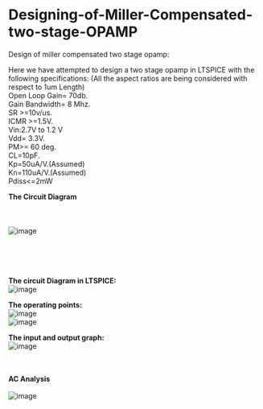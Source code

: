 # Designing-of-Miller-Compensated-two-stage-OPAMP

Design of miller compensated two stage opamp:

Here we have attempted to design a two stage opamp in LTSPICE with the following specifications:
(All the aspect ratios are being considered with respect to 1um Length)
</br>
Open Loop Gain= 70db.
</br>
Gain Bandwidth= 8 Mhz.
</br>
SR >=10v/us.
</br>
ICMR >=1.5V.
</br>
Vin:2.7V to 1.2 V
</br>
Vdd= 3.3V.
</br>
PM>= 60 deg.
</br>
CL=10pF.
</br>
Kp=50uA/V.(Assumed)
</br>
Kn=110uA/V.(Assumed)
</br>
Pdiss<=2mW
</br>
























**The Circuit Diagram**
</br>
</br>
</br>
</br>
![image](https://user-images.githubusercontent.com/75901646/185986941-0d3b50d1-16d9-4b2e-bab0-fc01e57a9e23.png)
</br></br></br></br></br>












 






































**The circuit Diagram in LTSPICE:**
</br>
![image](https://user-images.githubusercontent.com/75901646/185987436-d4416599-f260-4b58-a510-237bb2352556.png)
</br>



**The operating points:**
</br>
![image](https://user-images.githubusercontent.com/75901646/185987512-1707a336-c9a3-4d86-ac68-b61aec87a5ba.png)
</br>
![image](https://user-images.githubusercontent.com/75901646/185987620-d895551e-5fa0-4c19-9c77-9fc51933b8e1.png)
</br>





























**The input and output graph:**
</br>
![image](https://user-images.githubusercontent.com/75901646/185987655-91bcae71-433d-45c4-9051-b6a20fb673dc.png)
</br>
</br>
</br>

 
**AC Analysis**
</br>
</br>
![image](https://user-images.githubusercontent.com/75901646/185987729-9c77c0f1-5bb9-4b59-9f49-c9d872a08a12.png)
</br>




